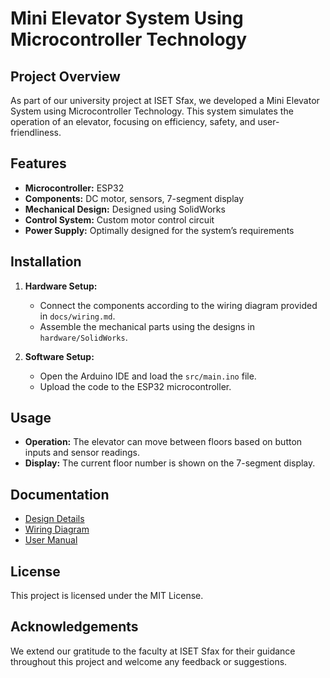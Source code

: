 

# Mini Elevator System Using Microcontroller Technology

## Project Overview

As part of our university project at ISET Sfax, we developed a Mini Elevator System using Microcontroller Technology. This system simulates the operation of an elevator, focusing on efficiency, safety, and user-friendliness.

## Features

- **Microcontroller:** ESP32
- **Components:** DC motor, sensors, 7-segment display
- **Mechanical Design:** Designed using SolidWorks
- **Control System:** Custom motor control circuit
- **Power Supply:** Optimally designed for the system’s requirements

## Installation

1. **Hardware Setup:**
   - Connect the components according to the wiring diagram provided in `docs/wiring.md`.
   - Assemble the mechanical parts using the designs in `hardware/SolidWorks`.

2. **Software Setup:**
   - Open the Arduino IDE and load the `src/main.ino` file.
   - Upload the code to the ESP32 microcontroller.

## Usage

- **Operation:** The elevator can move between floors based on button inputs and sensor readings.
- **Display:** The current floor number is shown on the 7-segment display.

## Documentation

- [Design Details](docs/3Dsolidwork.md)
- [Wiring Diagram](docs/design.md)
- [User Manual](docs/user_manual.md)

## License

This project is licensed under the MIT License. 

## Acknowledgements

We extend our gratitude to the faculty at ISET Sfax for their guidance throughout this project and welcome any feedback or suggestions.

